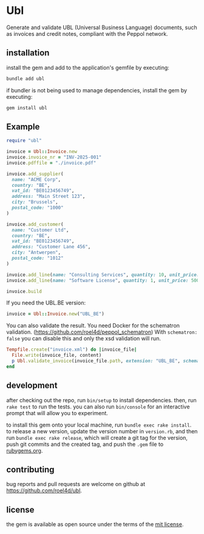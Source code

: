 # Ubl

Generate and validate UBL (Universal Business Language) documents, such as invoices and credit notes, compliant with the Peppol network.

## installation

install the gem and add to the application's gemfile by executing:

```bash
bundle add ubl
```

if bundler is not being used to manage dependencies, install the gem by executing:

```bash
gem install ubl
```

## Example

```ruby
require "ubl"

invoice = Ubl::Invoice.new
invoice.invoice_nr = "INV-2025-001"
invoice.pdffile = "./invoice.pdf"

invoice.add_supplier(
  name: "ACME Corp",
  country: "BE",
  vat_id: "BE0123456749",
  address: "Main Street 123",
  city: "Brussels",
  postal_code: "1000"
)

invoice.add_customer(
  name: "Customer Ltd",
  country: "BE",
  vat_id: "BE0123456749",
  address: "Customer Lane 456",
  city: "Antwerpen",
  postal_code: "1012"
)

invoice.add_line(name: "Consulting Services", quantity: 10, unit_price: 100.0, tax_rate: 21.0)
invoice.add_line(name: "Software License", quantity: 1, unit_price: 500.0, tax_rate: 21.0)

invoice.build
```

If you need the UBL.BE version:
```ruby
invoice = Ubl::Invoice.new("UBL_BE")
```

You can also validate the result. 
You need Docker for the schematron validation. (https://github.com/roel4d/peppol_schematron)
With `schematron: false` you can disable this and only the xsd validation will run.
```ruby
Tempfile.create("invoice.xml") do |invoice_file|
  File.write(invoice_file, content)
  p Ubl.validate_invoice(invoice_file.path, extension: "UBL_BE", schematron: true)
end
```

## development

after checking out the repo, run `bin/setup` to install dependencies. then, run `rake test` to run the tests. you can also run `bin/console` for an interactive prompt that will allow you to experiment.

to install this gem onto your local machine, run `bundle exec rake install`. to release a new version, update the version number in `version.rb`, and then run `bundle exec rake release`, which will create a git tag for the version, push git commits and the created tag, and push the `.gem` file to [rubygems.org](https://rubygems.org).

## contributing

bug reports and pull requests are welcome on github at https://github.com/roel4d/ubl.

## license

the gem is available as open source under the terms of the [mit license](https://opensource.org/licenses/mit).
